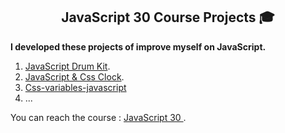 <h2 align="center">JavaScript 30 Course Projects 🎓</h2>

<b> I developed these projects of improve myself on JavaScript.
</b>


1. [JavaScript Drum Kit](https://github.com/okandavut/30-days-of-javascript/tree/main/js-drum-kit).
2. [JavaScript & Css Clock](https://github.com/okandavut/30-days-of-javascript/tree/main/css-js-oclock).
3. [Css-variables-javascript](https://github.com/okandavut/30-days-of-javascript/tree/main/css-variables-javascript)
4. ...


You can reach the course : [JavaScript 30 ](https://javascript30.com/).
